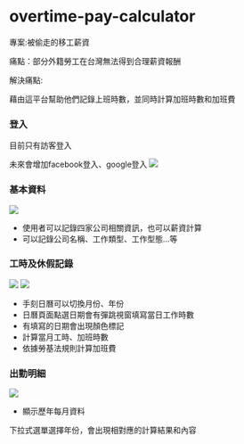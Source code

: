 # overtime-pay-calculator



專案:被偷走的移工薪資

痛點：部分外籍勞工在台灣無法得到合理薪資報酬

解決痛點:

藉由這平台幫助他們記錄上班時數，並同時計算加班時數和加班費


### 登入
目前只有訪客登入

未來會增加facebook登入、google登入
![](https://i.imgur.com/QbizRSk.png)

### 基本資料
  
![](https://i.imgur.com/T7axCy1.png)

* 使用者可以記錄四家公司相關資訊，也可以薪資計算
* 可以記錄公司名稱、工作類型、工作型態...等



### 工時及休假記錄

![](https://i.imgur.com/RwsQABU.png)
![](https://i.imgur.com/Lqiqa0K.png)


* 手刻日曆可以切換月份、年份
* 日曆頁面點選日期會有彈跳視窗填寫當日工作時數
* 有填寫的日期會出現顏色標記
* 計算當月工時、加班時數
* 依據勞基法規則計算加班費

### 出勤明細


![](https://i.imgur.com/zuwRUoW.png)

* 顯示歷年每月資料

下拉式選單選擇年份，會出現相對應的計算結果和內容



